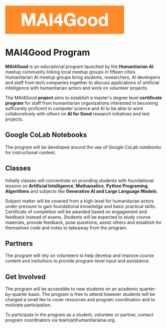 ![MAI4Good](https://github.com/MAI4Good/program/blob/main/media/MAI4Good.png)

# MAI4Good Program

**MAI4Good** is an educational program launched by the **Humanitarian AI** meetup community linking local meetup groups in fifteen cities. Humanitarian AI meetup groups bring students, researchers, AI developers and staff from tech companies together to discuss applications of artificial intelligence with humanitarian actors and work on volunteer projects.

The MAI4Good **project** aims to establish a master's degree level **certificate program** for staff from humanitarian organizations interested in becoming sufficently proficent in computer science and AI to be able to work collaboratively with others on **AI for Good** research initiatives and test projects.

## Google CoLab Notebooks

The program will be developed around the use of Google CoLab notebooks for instructional content.

## Classes

Initially classes will concentrate on providing students with foundational lessons on **Artificial Intelligence**, **Mathamatics**, **Python Programing**, **Algorithms** and subjects like **Generative AI and Large Language Models**.

Subject matter will be covered from a high-level for humanitarian actors under pressure to gain foundational knowledge and basic practical skills. Certificats of completion will be awarded based on engagement and feedback instead of exams. Students will be expected to study course materials, provide feedback, pose questions, assist others and establish for themselves code and notes to takeaway from the program.

## Partners

The program will rely on volunteers to help develop and improve course content and insitutions to provide program-level input and assistance.

## Get Involved

The program will be accessible to new students on an academic quarter-by-quarter basis. The program is free to attend however students will be charged a small fee to cover resources and program coordination and to motivate participation.

To participate in the program as a student, volunteer or partner, contact program coordinators via team(at)humanitarianai.org.
